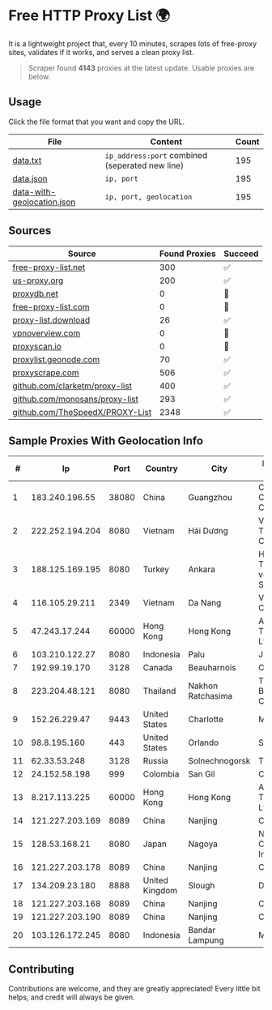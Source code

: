 
# Free HTTP Proxy List 🌍

It is a lightweight project that, every 10 minutes, scrapes lots of free-proxy sites, validates if it works, and serves a clean proxy list.


> Scraper found **4143** proxies at the latest update. Usable proxies are below.

## Usage

Click the file format that you want and copy the URL.


|File|Content|Count|
|----|-------|-----|
|[data.txt](https://raw.githubusercontent.com/themiralay/Proxy-List-World/master/data.txt)|`ip_address:port` combined (seperated new line)|195|
|[data.json](https://raw.githubusercontent.com/themiralay/Proxy-List-World/master/data.json)|`ip, port`|195|
|[data-with-geolocation.json](https://raw.githubusercontent.com/themiralay/Proxy-List-World/master/data-with-geolocation.json)|`ip, port, geolocation`|195|

## Sources

|Source|Found Proxies|Succeed|
|------|-------------|-------|
|[free-proxy-list.net](https://free-proxy-list.net)|300|✅|
|[us-proxy.org](https://www.us-proxy.org)|200|✅|
|[proxydb.net](http://proxydb.net)|0|🚫|
|[free-proxy-list.com](https://free-proxy-list.com/?page=&port=&type%5B%5D=http&type%5B%5D=https&up_time=0&search=Search)|0|🚫|
|[proxy-list.download](https://www.proxy-list.download/HTTP)|26|✅|
|[vpnoverview.com](https://vpnoverview.com/privacy/anonymous-browsing/free-proxy-servers)|0|🚫|
|[proxyscan.io](https://www.proxyscan.io)|0|🚫|
|[proxylist.geonode.com](https://proxylist.geonode.com/api/proxy-list?limit=300&page=1&sort_by=lastChecked&sort_type=desc&protocols=http,https)|70|✅|
|[proxyscrape.com](https://api.proxyscrape.com/v2/?request=displayproxies&protocol=http&timeout=10000&country=all&ssl=all&anonymity=all)|506|✅|
|[github.com/clarketm/proxy-list](https://raw.githubusercontent.com/clarketm/proxy-list/master/proxy-list-raw.txt)|400|✅|
|[github.com/monosans/proxy-list](https://raw.githubusercontent.com/monosans/proxy-list/main/proxies/http.txt)|293|✅|
|[github.com/TheSpeedX/PROXY-List](https://raw.githubusercontent.com/TheSpeedX/PROXY-List/master/http.txt)|2348|✅|


## Sample Proxies With Geolocation Info

|#|Ip|Port|Country|City|Internet Service Provider|
|-|--|----|-------|----|-------------------------|
|1|183.240.196.55|38080|China|Guangzhou|China Mobile Communications Corporation|
|2|222.252.194.204|8080|Vietnam|Hải Dương|VietNam Post and Telecom Corporation|
|3|188.125.169.195|8080|Turkey|Ankara|High Speed Telekomunikasyon ve Hab. Hiz. Ltd. Sti.|
|4|116.105.29.211|2349|Vietnam|Da Nang|Viettel Corporation|
|5|47.243.17.244|60000|Hong Kong|Hong Kong|Alibaba (US) Technology Co., Ltd.|
|6|103.210.122.27|8080|Indonesia|Palu|JNETWORK|
|7|192.99.19.170|3128|Canada|Beauharnois|OVH SAS|
|8|223.204.48.121|8080|Thailand|Nakhon Ratchasima|Triple T Broadband Public Company Limited|
|9|152.26.229.47|9443|United States|Charlotte|MCNC|
|10|98.8.195.160|443|United States|Orlando|Spectrum|
|11|62.33.53.248|3128|Russia|Solnechnogorsk|TRANS-TELECOM|
|12|24.152.58.198|999|Colombia|San Gil|Calltopbx S.A.S.|
|13|8.217.113.225|60000|Hong Kong|Hong Kong|Alibaba (US) Technology Co., Ltd.|
|14|121.227.203.169|8089|China|Nanjing|China Telecom|
|15|128.53.168.21|8080|Japan|Nagoya|NTT PC Communications, Inc.|
|16|121.227.203.178|8089|China|Nanjing|China Telecom|
|17|134.209.23.180|8888|United Kingdom|Slough|DigitalOcean, LLC|
|18|121.227.203.168|8089|China|Nanjing|China Telecom|
|19|121.227.203.190|8089|China|Nanjing|China Telecom|
|20|103.126.172.245|8080|Indonesia|Bandar Lampung|MEGARAP|



## Contributing

Contributions are welcome, and they are greatly appreciated! Every
little bit helps, and credit will always be given.

